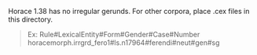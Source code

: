 Horace 1.38 has no irregular gerunds.
For other corpora, place .cex files in this directory.
> Ex: Rule#LexicalEntity#Form#Gender#Case#Number
horacemorph.irrgrd_fero1#ls.n17964#ferendi#neut#gen#sg
